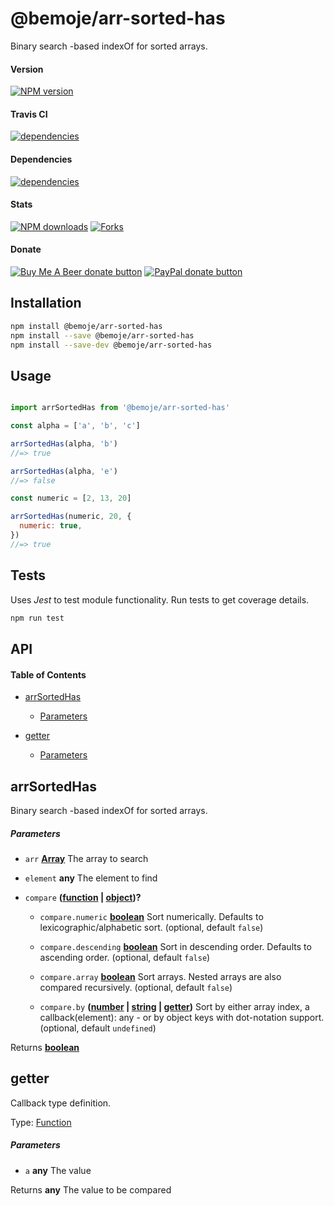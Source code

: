 # @bemoje/arr-sorted-has

Binary search  -based indexOf for sorted arrays.

#### Version

<span><a href="https://npmjs.org/@bemoje/arr-sorted-has" title="View this project on NPM"><img src="https://img.shields.io/npm/v/@bemoje/arr-sorted-has" alt="NPM version" /></a></span>

#### Travis CI

<span><a href="https://npmjs.org/@bemoje/arr-sorted-has" title="View this project on NPM"><img src="https://travis-ci.org/bemoje/bemoje-arr-sorted-has.svg?branch=master" alt="dependencies" /></a></span>

#### Dependencies

<span><a href="https://npmjs.org/@bemoje/arr-sorted-has" title="View this project on NPM"><img src="https://david-dm.org/bemoje/bemoje-arr-sorted-has.svg" alt="dependencies" /></a></span>

#### Stats

<span><a href="https://npmjs.org/@bemoje/arr-sorted-has" title="View this project on NPM"><img src="https://img.shields.io/npm/dt/@bemoje/arr-sorted-has" alt="NPM downloads" /></a></span>
<span><a href="https://github.com/bemoje/bemoje-arr-sorted-has/fork" title="Fork this project"><img src="https://img.shields.io/github/forks/bemoje/bemoje-arr-sorted-has" alt="Forks" /></a></span>

#### Donate

<span><a href="https://www.buymeacoffee.com/bemoje" title="Donate to this project using Buy Me A Beer"><img src="https://img.shields.io/badge/buy%20me%20a%20coffee-donate-yellow.svg?label=Buy me a beer!" alt="Buy Me A Beer donate button" /></a></span>
<span><a href="https://paypal.me/forstaaloen" title="Donate to this project using Paypal"><img src="https://img.shields.io/badge/paypal-donate-yellow.svg?label=PayPal" alt="PayPal donate button" /></a></span>

## Installation

```sh
npm install @bemoje/arr-sorted-has
npm install --save @bemoje/arr-sorted-has
npm install --save-dev @bemoje/arr-sorted-has
```

## Usage

```javascript

import arrSortedHas from '@bemoje/arr-sorted-has'

const alpha = ['a', 'b', 'c']

arrSortedHas(alpha, 'b')
//=> true

arrSortedHas(alpha, 'e')
//=> false

const numeric = [2, 13, 20]

arrSortedHas(numeric, 20, {
  numeric: true,
})
//=> true

```


## Tests
Uses *Jest* to test module functionality. Run tests to get coverage details.

```bash
npm run test
```

## API
<!-- Generated by documentation.js. Update this documentation by updating the source code. -->

#### Table of Contents

-   [arrSortedHas][1]

    -   [Parameters][2]

-   [getter][3]

    -   [Parameters][4]

## arrSortedHas

Binary search  -based indexOf for sorted arrays.

##### Parameters

-   `arr` **[Array][5]** The array to search

-   `element` **any** The element to find

-   `compare` **([function][6] \| [object][7])?** 

    -   `compare.numeric` **[boolean][8]** Sort numerically. Defaults to lexicographic/alphabetic sort. (optional, default `false`)

    -   `compare.descending` **[boolean][8]** Sort in descending order. Defaults to ascending order. (optional, default `false`)

    -   `compare.array` **[boolean][8]** Sort arrays. Nested arrays are also compared recursively. (optional, default `false`)

    -   `compare.by` **([number][9] \| [string][10] \| [getter][11])** Sort by either array index, a callback(element): any - or by object keys with dot-notation support. (optional, default `undefined`)

Returns **[boolean][8]** 

## getter

Callback type definition.

Type: [Function][6]

##### Parameters

-   `a` **any** The value

Returns **any** The value to be compared

[1]: #arrsortedhas

[2]: #parameters

[3]: #getter

[4]: #parameters-1

[5]: https://developer.mozilla.org/docs/Web/JavaScript/Reference/Global_Objects/Array

[6]: https://developer.mozilla.org/docs/Web/JavaScript/Reference/Statements/function

[7]: https://developer.mozilla.org/docs/Web/JavaScript/Reference/Global_Objects/Object

[8]: https://developer.mozilla.org/docs/Web/JavaScript/Reference/Global_Objects/Boolean

[9]: https://developer.mozilla.org/docs/Web/JavaScript/Reference/Global_Objects/Number

[10]: https://developer.mozilla.org/docs/Web/JavaScript/Reference/Global_Objects/String

[11]: #getter
